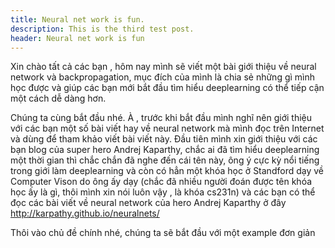 ```yaml
---
title: Neural net work is fun.
description: This is the third test post.
header: Neural net work is fun
---
```


 Xin chào tất cả các bạn , hôm nay mình sẽ viết một bài giới thiệu về neural network và backpropagation, mục đích của mình là chia sẻ những gì mình học được và giúp các bạn mới bắt đầu tìm hiểu deeplearning có thể tiếp cận một cách dễ dàng hơn.

 Chúng ta cùng bắt đầu nhé. À , trước khi bắt đầu mình nghĩ nên giới thiệu với các bạn một số bài viết hay về neural network mà mình đọc trên Internet và dùng để tham khảo viết bài viết này. Đầu tiên mình xin giới thiệu với các bạn blog của super hero Andrej Kaparthy, chắc ai đã tìm hiểu deeplearning một thời gian thì chắc chắn đã nghe đến cái tên này, ông ý cực kỳ nổi tiếng trong giới làm deeplearning và còn có hẳn một khóa học ở Standford dạy về Computer Vison do ông ấy dạy (chắc đã nhiều người đoán được tên khóa học ấy là gì, thôi mình xin nói luôn vậy , là khóa cs231n) và các bạn có thể đọc các bài viết về neural network của hero Andrej Kaparthy ở đây <http://karpathy.github.io/neuralnets/>

 Thôi vào chủ đề chính nhé, chúng ta sẽ bắt đầu với một example đơn giản 





